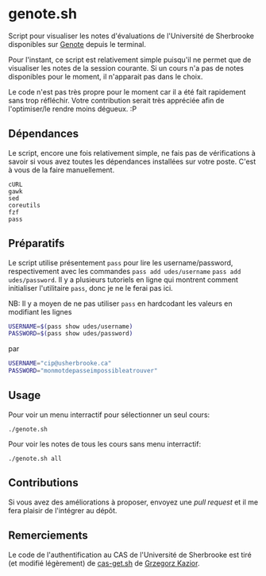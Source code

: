 # genote.sh

Script pour visualiser les notes d'évaluations de l'Université de Sherbrooke disponibles sur [Genote](https://www.usherbrooke.ca/genote) depuis le terminal.

Pour l'instant, ce script est relativement simple puisqu'il ne permet que de visualiser les notes de la session courante. Si un cours n'a pas de notes disponibles pour le moment, il n'apparait pas dans le choix.

Le code n'est pas très propre pour le moment car il a été fait rapidement sans trop réfléchir. Votre contribution serait très appréciée afin de l'optimiser/le rendre moins dégueux. :P

## Dépendances
Le script, encore une fois relativement simple, ne fais pas de vérifications à savoir si vous avez toutes les dépendances installées sur votre poste. C'est à vous de la faire manuellement.
```
cURL
gawk
sed
coreutils
fzf
pass
```

## Préparatifs
Le script utilise présentement `pass` pour lire les username/password, respectivement avec les commandes `pass add udes/username` `pass add udes/password`. Il y a plusieurs tutoriels en ligne qui montrent comment initialiser l'utilitaire `pass`, donc je ne le ferai pas ici.

NB: Il y a moyen de ne pas utiliser `pass` en hardcodant les valeurs en modifiant les lignes 
```bash
USERNAME=$(pass show udes/username)
PASSWORD=$(pass show udes/password)
```
par
```bash
USERNAME="cip@usherbrooke.ca"
PASSWORD="monmotdepasseimpossibleatrouver"
```

## Usage
Pour voir un menu interractif pour sélectionner un seul cours:
```
./genote.sh
```

Pour voir les notes de tous les cours sans menu interractif:
```
./genote.sh all
```

## Contributions
Si vous avez des améliorations à proposer, envoyez une *pull request* et il me fera plaisir de l'intégrer au dépôt.

## Remerciements
Le code de l'authentification au CAS de l'Université de Sherbrooke est tiré (et modifié légèrement) de [cas-get.sh](https://gist.github.com/gkazior/4cf7e4c38fbcbc310267) de [Grzegorz Kazior](https://gist.github.com/gkazior).
